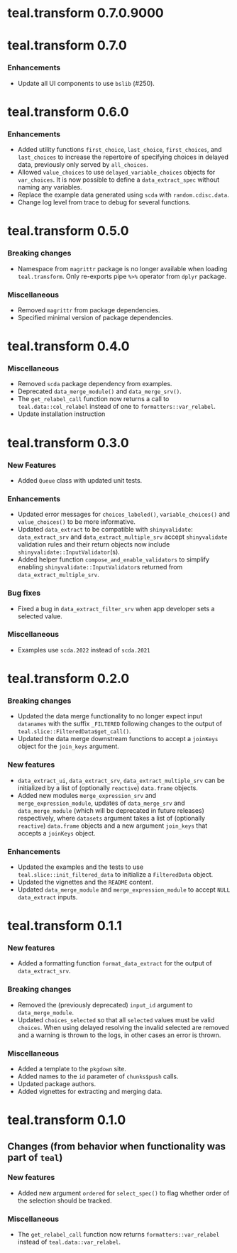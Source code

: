 # teal.transform 0.7.0.9000

# teal.transform 0.7.0

### Enhancements

* Update all UI components to use `bslib` (#250).

# teal.transform 0.6.0

### Enhancements

* Added utility functions `first_choice`, `last_choice`, `first_choices`, and `last_choices` to increase the repertoire of specifying choices in delayed data, previously only served by `all_choices`.
* Allowed `value_choices` to use `delayed_variable_choices` objects for `var_choices`.
It is now possible to define a `data_extract_spec` without naming any variables.
* Replace the example data generated using `scda` with `random.cdisc.data`.
* Change log level from trace to debug for several functions.

# teal.transform 0.5.0

### Breaking changes

* Namespace from `magrittr` package is no longer available when loading `teal.transform`. Only re-exports pipe `%>%` operator from `dplyr` package.

### Miscellaneous

* Removed `magrittr` from package dependencies.
* Specified minimal version of package dependencies.

# teal.transform 0.4.0

### Miscellaneous

* Removed `scda` package dependency from examples.
* Deprecated `data_merge_module()` and `data_merge_srv()`.
* The `get_relabel_call` function now returns a call to `teal.data::col_relabel` instead of one to `formatters::var_relabel`.
* Update installation instruction

# teal.transform 0.3.0

### New Features

* Added `Queue` class with updated unit tests.

### Enhancements

* Updated error messages for `choices_labeled()`, `variable_choices()` and `value_choices()` to be more informative.
* Updated `data_extract` to be compatible with `shinyvalidate`: `data_extract_srv` and `data_extract_multiple_srv` accept `shinyvalidate` validation rules and their return objects now include `shinyvalidate::InputValidator`(s).
* Added helper function `compose_and_enable_validators` to simplify enabling `shinyvalidate::InputValidator`s returned from `data_extract_multiple_srv`.

### Bug fixes

* Fixed a bug in `data_extract_filter_srv` when app developer sets a selected value.

### Miscellaneous

* Examples use `scda.2022` instead of `scda.2021`

# teal.transform 0.2.0

### Breaking changes

* Updated the data merge functionality to no longer expect input `datanames` with the suffix `_FILTERED` following changes to the output of `teal.slice::FilteredData$get_call()`.
* Updated the data merge downstream functions to accept a `joinKeys` object for the `join_keys` argument.

### New features

* `data_extract_ui`, `data_extract_srv`, `data_extract_multiple_srv` can be initialized by a list of (optionally `reactive`) `data.frame` objects.
* Added new modules `merge_expression_srv` and `merge_expression_module`, updates of `data_merge_srv` and `data_merge_module`
(which will be deprecated in future releases) respectively, where `datasets` argument takes a list of (optionally `reactive`) `data.frame` objects and a new argument `join_keys` that accepts a `joinKeys` object.

### Enhancements
* Updated the examples and the tests to use `teal.slice::init_filtered_data` to initialize a `FilteredData` object.
* Updated the vignettes and the `README` content.
* Updated `data_merge_module` and `merge_expression_module` to accept `NULL` `data_extract` inputs.

# teal.transform 0.1.1

### New features
* Added a formatting function `format_data_extract` for the output of `data_extract_srv`.

### Breaking changes
* Removed the (previously deprecated) `input_id` argument to `data_merge_module`.
* Updated `choices_selected` so that all `selected` values must be valid `choices`. When using delayed resolving the invalid selected are removed and a warning is thrown to the logs, in other cases an error is thrown.

### Miscellaneous
* Added a template to the `pkgdown` site.
* Added names to the `id` parameter of `chunks$push` calls.
* Updated package authors.
* Added vignettes for extracting and merging data.

# teal.transform 0.1.0

## Changes (from behavior when functionality was part of `teal`)

### New features
* Added new argument `ordered` for `select_spec()` to flag whether order of the selection should be tracked.

### Miscellaneous
* The `get_relabel_call` function now returns `formatters::var_relabel` instead of `teal.data::var_relabel`.

